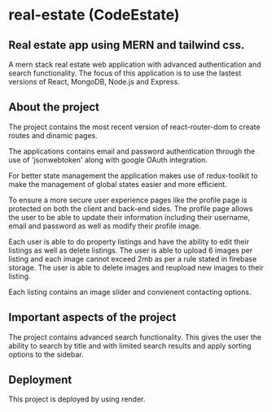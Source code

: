 # real-estate (CodeEstate)

## Real estate app using MERN and tailwind css.

A mern stack real estate web application with advanced authentication and search functionality.
The focus of this application is to use the lastest versions of React, MongoDB, Node.js and Express.

## About the project

The project contains the most recent version of react-router-dom to create routes and dinamic pages.

The applications contains email and password authentication through the use of 'jsonwebtoken' along
with google OAuth integration. 

For better state management the application makes use of redux-toolkit to make the management of global states
easier and more efficient.

To ensure a more secure user experience pages like the profile page is protected on both the client and back-end sides.
The profile page allows the user to be able to update their information including their username, email and password 
as well as modify their profile image.

Each user is able to do property listings and have the ability to edit their listings as well as delete listings. 
The user is able to upload 6 images per listing and each image cannot exceed 2mb as per a rule stated in firebase storage.
The user is able to delete images and reupload new images to their listing.

Each listing contains an image slider and convienent contacting options. 

## Important aspects of the project

The project contains advanced search functionality. This gives the user the ability to search by title and 
with limited search results and apply sorting options to the sidebar.

## Deployment

This project is deployed by using render.
